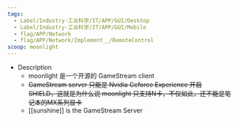 ```yaml
---
tags:
  - Label/Industry-工业科学/IT/APP/GUI/Desktop
  - Label/Industry-工业科学/IT/APP/GUI/Mobile
  - flag/APP/Network
  - flag/APP/Network/Implement__/RemoteControl
scoop: moonlight
---
```


- Description
    - moonlight 是一个开源的 GameStream client
    - ~~GameStream server 只能是 Nvidia Geforce Experience 开启 SHIELD，这就是为什么说 moonlight 只支持N卡，不仅如此，还不能是笔记本的MX系列显卡~~
    - [[sunshine]] is the GameStream Server
